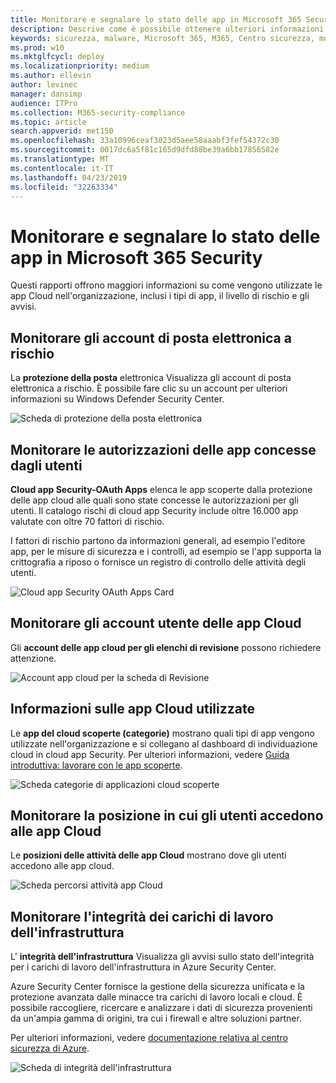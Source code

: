 ```yaml
---
title: Monitorare e segnalare lo stato delle app in Microsoft 365 Security
description: Descrive come è possibile ottenere ulteriori informazioni sull'utilizzo delle app Cloud nell'organizzazione
keywords: sicurezza, malware, Microsoft 365, M365, Centro sicurezza, monitoraggio, report, app
ms.prod: w10
ms.mktglfcycl: deploy
ms.localizationpriority: medium
ms.author: ellevin
author: levinec
manager: dansimp
audience: ITPro
ms.collection: M365-security-compliance
ms.topic: article
search.appverid: met150
ms.openlocfilehash: 33a10996ceaf3023d5aee58aaabf3fef54372c30
ms.sourcegitcommit: 0017dc6a5f81c165d9dfd88be39a6bb17856582e
ms.translationtype: MT
ms.contentlocale: it-IT
ms.lasthandoff: 04/23/2019
ms.locfileid: "32263334"
---
```

# <a name="monitor-and-report-app-status-in-microsoft-365-security"></a>Monitorare e segnalare lo stato delle app in Microsoft 365 Security


Questi rapporti offrono maggiori informazioni su come vengono utilizzate le app Cloud nell'organizzazione, inclusi i tipi di app, il livello di rischio e gli avvisi.

## <a name="monitor-email-accounts-at-risk"></a>Monitorare gli account di posta elettronica a rischio

La **protezione della posta** elettronica Visualizza gli account di posta elettronica a rischio. È possibile fare clic su un account per ulteriori informazioni su Windows Defender Security Center.

![Scheda di protezione della posta elettronica](./media/security-docs/email-protection.png)

## <a name="monitor-app-permissions-granted-by-users"></a>Monitorare le autorizzazioni delle app concesse dagli utenti

**Cloud app Security-OAuth Apps** elenca le app scoperte dalla protezione delle app cloud alle quali sono state concesse le autorizzazioni per gli utenti. Il catalogo rischi di cloud app Security include oltre 16.000 app valutate con oltre 70 fattori di rischio.

I fattori di rischio partono da informazioni generali, ad esempio l'editore app, per le misure di sicurezza e i controlli, ad esempio se l'app supporta la crittografia a riposo o fornisce un registro di controllo delle attività degli utenti.

![Cloud app Security OAuth Apps Card](./media/security-docs/cloud-app-security-oauth-apps.png)

## <a name="monitor-cloud-app-user-accounts"></a>Monitorare gli account utente delle app Cloud

Gli **account delle app cloud per gli elenchi di revisione** possono richiedere attenzione.

![Account app cloud per la scheda di Revisione](./media/security-docs/cloud-app-accounts-for-review.png)

## <a name="understand-which-cloud-apps-are-used"></a>Informazioni sulle app Cloud utilizzate

Le **app del cloud scoperte (categorie)** mostrano quali tipi di app vengono utilizzate nell'organizzazione e si collegano al dashboard di individuazione cloud in cloud app Security. Per ulteriori informazioni, vedere [Guida introduttiva: lavorare con le app scoperte](https://docs.microsoft.com/cloud-app-security/discovered-apps).  

![Scheda categorie di applicazioni cloud scoperte](./media/security-docs/discovered-cloud-apps-categories.png)

## <a name="monitor-where-users-access-cloud-apps"></a>Monitorare la posizione in cui gli utenti accedono alle app Cloud

Le **posizioni delle attività delle app Cloud** mostrano dove gli utenti accedono alle app cloud.

![Scheda percorsi attività app Cloud](./media/security-docs/cloud-app-activity-locations.png)

## <a name="monitor-health-for-infrastructure-workloads"></a>Monitorare l'integrità dei carichi di lavoro dell'infrastruttura

L' **integrità dell'infrastruttura** Visualizza gli avvisi sullo stato dell'integrità per i carichi di lavoro dell'infrastruttura in Azure Security Center.

Azure Security Center fornisce la gestione della sicurezza unificata e la protezione avanzata dalle minacce tra carichi di lavoro locali e cloud. È possibile raccogliere, ricercare e analizzare i dati di sicurezza provenienti da un'ampia gamma di origini, tra cui i firewall e altre soluzioni partner.

Per ulteriori informazioni, vedere [documentazione relativa al centro sicurezza di Azure](https://docs.microsoft.com/azure/security-center/).

![Scheda di integrità dell'infrastruttura](./media/security-docs/infrastructure-health.png)
